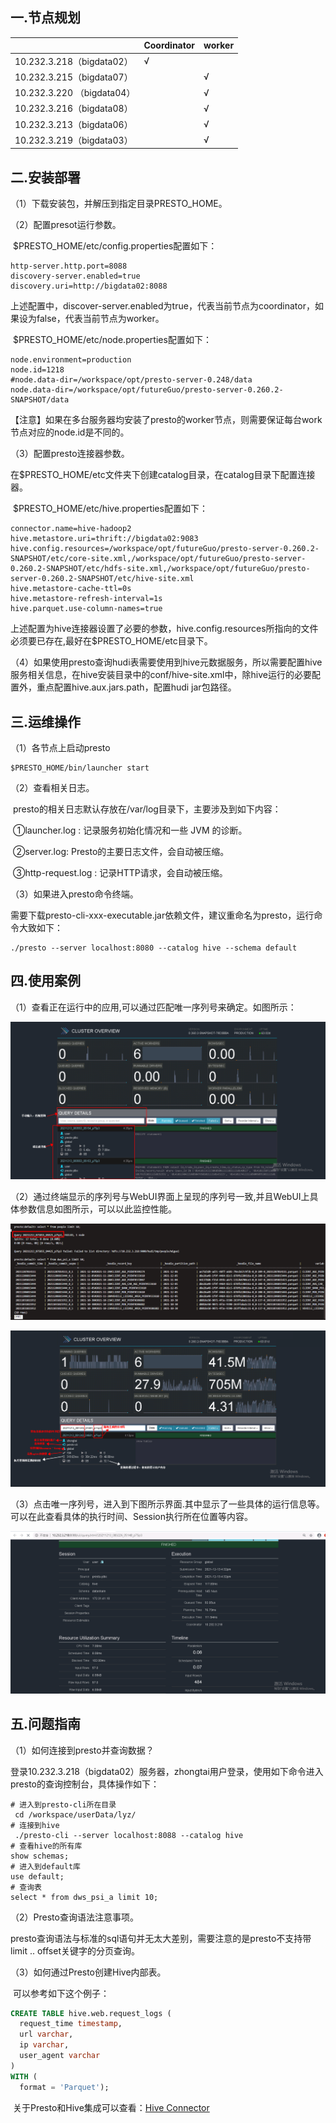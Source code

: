 ## 一.节点规划

|                            | Coordinator | worker |
| -------------------------- | ----------- | ------ |
| 10.232.3.218（bigdata02）  | √           |        |
| 10.232.3.215（bigdata07）  |             | √      |
| 10.232.3.220 （bigdata04） |             | √      |
| 10.232.3.216（bigdata08）  |             | √      |
| 10.232.3.213（bigdata06）  |             | √      |
| 10.232.3.219（bigdata03）  |             | √      |



## 二.安装部署

（1）下载安装包，并解压到指定目录PRESTO_HOME。

（2）配置presot运行参数。

​         $PRESTO_HOME/etc/config.properties配置如下：

```shell
http-server.http.port=8088
discovery-server.enabled=true
discovery.uri=http://bigdata02:8088
```

​          上述配置中，discover-server.enabled为true，代表当前节点为coordinator，如果设为false，代表当前节点为worker。

​          $PRESTO_HOME/etc/node.properties配置如下：

```shell
node.environment=production
node.id=1218
#node.data-dir=/workspace/opt/presto-server-0.248/data
node.data-dir=/workspace/opt/futureGuo/presto-server-0.260.2-SNAPSHOT/data
```

​         【注意】如果在多台服务器均安装了presto的worker节点，则需要保证每台work节点对应的node.id是不同的。

（3）配置presto连接器参数。

​         在$PRESTO_HOME/etc文件夹下创建catalog目录，在catalog目录下配置连接器。

​         $PRESTO_HOME/etc/hive.properties配置如下：

```shell
connector.name=hive-hadoop2
hive.metastore.uri=thrift://bigdata02:9083
hive.config.resources=/workspace/opt/futureGuo/presto-server-0.260.2-SNAPSHOT/etc/core-site.xml,/workspace/opt/futureGuo/presto-server-0.260.2-SNAPSHOT/etc/hdfs-site.xml,/workspace/opt/futureGuo/presto-server-0.260.2-SNAPSHOT/etc/hive-site.xml
hive.metastore-cache-ttl=0s
hive.metastore-refresh-interval=1s
hive.parquet.use-column-names=true
```

​         上述配置为hive连接器设置了必要的参数，hive.config.resources所指向的文件必须要已存在,最好在$PRESTO_HOME/etc目录下。

（4）如果使用presto查询hudi表需要使用到hive元数据服务，所以需要配置hive服务相关信息，在hive安装目录中的conf/hive-site.xml中，除hive运行的必要配置外，重点配置hive.aux.jars.path，配置hudi jar包路径。



## 三.运维操作

（1）各节点上启动presto

```shell
$PRESTO_HOME/bin/launcher start
```

（2）查看相关日志。

​        presto的相关日志默认存放在/var/log目录下，主要涉及到如下内容：

​        ①launcher.log : 记录服务初始化情况和一些 JVM 的诊断。

​        ②server.log: Presto的主要日志文件，会自动被压缩。

​        ③http-request.log : 记录HTTP请求，会自动被压缩。

（3）如果进入presto命令终端。

​         需要下载presto-cli-xxx-executable.jar依赖文件，建议重命名为presto，运行命令大致如下：

```shell
./presto --server localhost:8080 --catalog hive --schema default
```



## 四.使用案例

（1）查看正在运行中的应用,可以通过匹配唯一序列号来确定。如图所示：

![01](./image/Presto/01.png)

（2）通过终端显示的序列号与WebUI界面上呈现的序列号一致,并且WebUI上具体参数信息如图所示，可以以此监控性能。

![02](./image/Presto/02.png)

![03](./image/Presto/03.png)

（3）点击唯一序列号，进入到下图所示界面.其中显示了一些具体的运行信息等。可以在此查看具体的执行时间、Session执行所在位置等内容。

![04](./image/Presto/04.png)



## 五.问题指南

（1）如何连接到presto并查询数据？

​		登录10.232.3.218（bigdata02）服务器，zhongtai用户登录，使用如下命令进入presto的查询控制台，具体操作如下：

```shell
# 进入到presto-cli所在目录
 cd /workspace/userData/lyz/
# 连接到hive
 ./presto-cli --server localhost:8088 --catalog hive
# 查看hive的所有库
show schemas;
# 进入到default库
use default;
# 查询表
select * from dws_psi_a limit 10;
```

（2）Presto查询语法注意事项。

​        presto查询语法与标准的sql语句并无太大差别，需要注意的是presto不支持带limit .. offset关键字的分页查询。

（3）如何通过Presto创建Hive内部表。

​		可以参考如下这个例子：

```sql
CREATE TABLE hive.web.request_logs (
  request_time timestamp,
  url varchar,
  ip varchar,
  user_agent varchar
)
WITH (
  format = 'Parquet');
```

​		关于Presto和Hive集成可以查看：[Hive Connector](https://prestodb.io/docs/current/connector/hive.html)